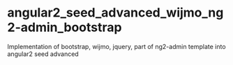 # angular2_seed_advanced_wijmo_ng2-admin_bootstrap
Implementation of bootstrap, wijmo, jquery, part of ng2-admin template into angular2 seed advanced
